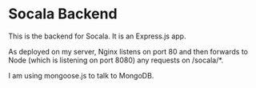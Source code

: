 # Socala Backend

This is the backend for Socala. It is an Express.js app.

As deployed on my server, Nginx listens on port 80 and then forwards to Node (which is listening on port 8080) any requests on /socala/*.

I am using mongoose.js to talk to MongoDB.
